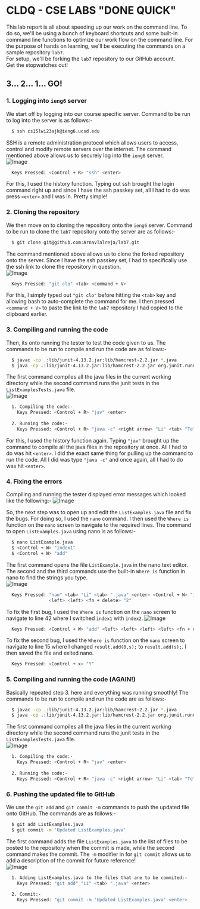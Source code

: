 # CLDQ - CSE LABS "DONE QUICK"
This lab report is all about speeding up our work on the command line. To do so, we'll be using a bunch of keyboard shortcuts and some built-in command
line functions to optimize our work flow on the command line. For the purpose of hands on learning, we'll be executing the commands on a sample repository `lab7`.\
For setup, we'll be forking the `lab7` repository to our GitHub account.\
Get the stopwatches out!
## 3... 2... 1... GO!
### 1. Logging into `ieng6` server
We start off by logging into our course specific server. Command to be run to log into the server is as follows:-
```bash
  $ ssh cs15lwi23ajk@ieng6.ucsd.edu
```
SSH is a remote administration protocol which allows users to access, control and modify remote servers over the internet. The command mentioned above allows us to securely log into the `ieng6` server.\
![Image](S1.jpg)
```bash
  Keys Pressed: <Control + R> "ssh" <enter>
```
For this, I used the history function. Typing out ssh brought the login command right up and since I have the ssh passkey set, all I had to do was press `<enter>` and I was in. Pretty simple!
### 2. Cloning the repository
We then move on to cloning the repository onto the `ieng6` server. Command to be run to clone the `lab7` repository onto the server are as follows:-
```bash
  $ git clone git@github.com:ArnavTalreja/lab7.git
```
The command mentioned above allows us to clone the forked repository onto the server. Since I have the ssh passkey set, I had to specifically use the ssh link to clone the repository in question. \
![Image](S2.jpg)
```bash
  Keys Pressed: "git clo" <tab> <command + V>
```
For this, I simply typed out `"git clo"` before hitting the `<tab>` key and allowing bash to auto-complete the command for me. I then pressed `<command + V>` to paste the link to the `lab7` repository I had copied to the clipboard earlier.
### 3. Compiling and running the code
Then, its onto running the tester to test the code given to us. The commands to be run to compile and run the code are as follows:-
```bash
  $ javac -cp .:lib/junit-4.13.2.jar:lib/hamcrest-2.2.jar *.java
  $ java -cp .:lib/junit-4.13.2.jar:lib/hamcrest-2.2.jar org.junit.runner.JUnitCore ListExamplesTests
```
The first command compiles all the java files in the current working directory while the second command runs the junit tests in the `ListExamplesTests.java` file. \
![Image](S3.jpg)
```bash
  1. Compiling the code:-
    Keys Pressed: <Control + R> "jav" <enter>
  
  2. Running the code:-
    Keys Pressed: <Control + R> "java -c" <right arrow> "Li" <tab> "Te" <tab> <enter>
```
For this, I used the history function again. Typing `"jav"` brought up the command to compile all the java files in the repository at once. All I had to do was hit `<enter>`.
I did the exact same thing for pulling up the command to run the code. All I did was type `"java -c"` and once again, all I had to do was hit `<enter>`.
### 4. Fixing the errors
Compiling and running the tester displayed error messages which looked like the following:-
![Image](S4.jpg)


So, the next step was to open up and edit the `ListExamples.java` file and fix the bugs. For doing so, I used the `nano` command. I then used the `Where is` function on the `nano` screen to navigate to the required lines. The command to open `ListExamples.java` using nano is as follows:-
```bash
  $ nano ListExample.java
  $ <Control + W> "index1"
  $ <Control + W> "add"
```
The first command opens the file `ListExample.java` in the nano text editor. The second and the third commands use the built-in `Where is` function in nano to find the strings you type. \
![Image](S5.jpg)
```bash
  Keys Pressed: "nan" <tab> "Li" <tab> ".java" <enter> <Control + W> "index1" <enter> <left> <left> <left> 
                <left> <left> <fn + delete> "2" 
```
To fix the first bug, I used the `Where is` function on the `nano` screen to navigate to line 42 where I switched `index1` with `index2`.
![Image](S9.jpg)
```bash
  Keys Pressed: <Control + W> "add" <left> <left> <left> <left> <fn + delete> <fn + delete> <fn + delete>
```
To fix the second bug, I used the `Where is` function on the `nano` screen to navigate to line 15 where I changed `result.add(0,s);` to `result.add(s);`.
I then saved the file and exited nano.
```bash
  Keys Pressed: <Control + x> "Y"
```
### 5. Compiling and running the code (AGAIN!)
Basically repeated step 3. here and everything was running smoothly! The commands to be run to compile and run the code are as follows:-
```bash
  $ javac -cp .:lib/junit-4.13.2.jar:lib/hamcrest-2.2.jar *.java
  $ java -cp .:lib/junit-4.13.2.jar:lib/hamcrest-2.2.jar org.junit.runner.JUnitCore ListExamplesTests
```
The first command compiles all the java files in the current working directory while the second command runs the junit tests in the `ListExamplesTests.java` file. \
![Image](S3.jpg)
```bash
  1. Compiling the code:-
    Keys Pressed: <Control + R> "jav" <enter>
    
  2. Running the code:-
    Keys Pressed: <Control + R> "java -c" <right arrow> "Li" <tab> "Te" <tab> ".java" <enter>
```
### 6. Pushing the updated file to GitHub
We use the `git add` and `git commit -m` commands to push the updated file onto GitHub. The commands are as follows:-
```bash
  $ git add ListExamples.java
  $ git commit -m 'Updated ListExamples.java'
```
The first command adds the file `ListExamples.java` to the list of files to be posted to the repository when the commit is made, while the second command makes the commit. The `-m` modifier in for `git commit` allows us to add a description of the commit for future reference! \
![Image](S7.jpg)
```bash
  1. Adding ListExamples.java to the files that are to be commited:-
    Keys Pressed: "git add" "Li" <tab> ".java" <enter>
  
  2. Commit:-
    Keys Pressed: "git commit -m 'Updated ListExamples.java' <enter>
```

